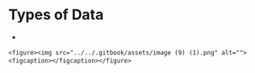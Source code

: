 # Types of Data

*

    <figure><img src="../../.gitbook/assets/image (9) (1).png" alt=""><figcaption></figcaption></figure>

